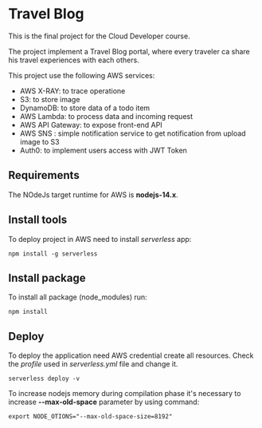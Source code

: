 # Travel Blog
This is the final project for the Cloud Developer course.

The project implement a Travel Blog portal, where every traveler ca share his travel experiences with each others.

This project use the following AWS services:
- AWS X-RAY: to trace operatione
- S3: to store image
- DynamoDB: to store data of a todo item
- AWS Lambda: to process data and incoming request
- AWS API Gateway: to expose front-end API
- AWS SNS : simple notification service to get notification from upload image to S3
- Auth0: to implement users access with JWT Token

## Requirements
The NOdeJs target runtime for AWS is **nodejs-14.x**.

## Install tools
To deploy project in AWS  need to install _serverless_ app:

``
npm install -g serverless
``

## Install package
To install all package (node_modules) run:

``
npm install
``

## Deploy
To deploy the application need AWS credential create all resources.
Check the _profile_ used in _serverless.yml_ file and change it.

``
serverless deploy -v
``

To increase nodejs memory during compilation phase it's necessary to increase **--max-old-space** parameter by using command:

``
export NODE_OTIONS="--max-old-space-size=8192"
``


